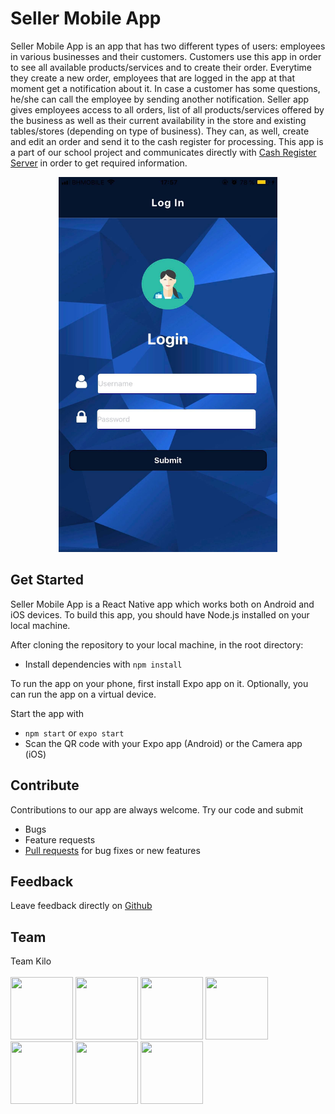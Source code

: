 # Seller Mobile App
Seller Mobile App is an app that has two different types of users: employees in various businesses and their customers. 
Customers use this app in order to see all available products/services and to create their order. Everytime they create a new order, employees that are logged in the app at that moment get a notification about it. In case a customer has some questions, he/she can call the employee by sending another notification.
Seller app gives employees access to all orders, list of all products/services offered by the business as well as their current availability in the store and existing tables/stores (depending on type of business). They can, as well, create and edit an order and send it to the cash register for processing.
This app is a part of our school project and communicates directly with [Cash Register Server](https://github.com/spusina1/CashRegisterServer) in order to get required information.
<p align="center">
<img src="https://github.com/kamberovicmubina/SellerMobileApp/blob/master/SellerApp/assets/LoginScreen.jpg" width="350" height="600">
</p>

## Get Started
Seller Mobile App is a React Native app which works both on Android and iOS devices. To build this app, you should have Node.js installed on your local machine.

After cloning the repository to your local machine, in the root directory:
* Install dependencies with `npm install` 

To run the app on your phone, first install Expo app on it. Optionally, you can run the app on a virtual device.

Start the app with 
* `npm start` or `expo start`
* Scan the QR code with your Expo app (Android) or the Camera app (iOS)

## Contribute
Contributions to our app are always welcome. Try our code and submit
* Bugs
* Feature requests
* [Pull requests](https://help.github.com/en/github/collaborating-with-issues-and-pull-requests/creating-a-pull-request) for bug fixes or new features


## Feedback
Leave feedback directly on [Github](https://github.com/kamberovicmubina/SellerMobileApp/issues/new)

## Team
Team Kilo<br><br>
<a href="https://github.com/kamberovicmubina" target="_blank"><img width="100px" height="100px" src="https://github.com/kamberovicmubina.png"></a>
<a href="https://github.com/asarajlic2" target="_blank"><img width="100px" height="100px" src="https://github.com/asarajlic2.png"></a>
<a href="https://github.com/halikadic1" target="_blank"><img width="100px" height="100px" src="https://github.com/halikadic1.png"></a>
<a href="https://github.com/ldrkic1" target="_blank"><img width="100px" height="100px" src="https://github.com/ldrkic1.png"></a>
<a href="https://github.com/sdumisic1" target="_blank"><img width="100px" height="100px" src="https://github.com/sdumisic1.png"></a>
<a href="https://github.com/szaimovic1" target="_blank"><img width="100px" height="100px" src="https://github.com/szaimovic1.png"></a>
<a href="https://github.com/tproho1" target="_blank"><img width="100px" height="100px" src="https://github.com/tproho1.png"></a>

